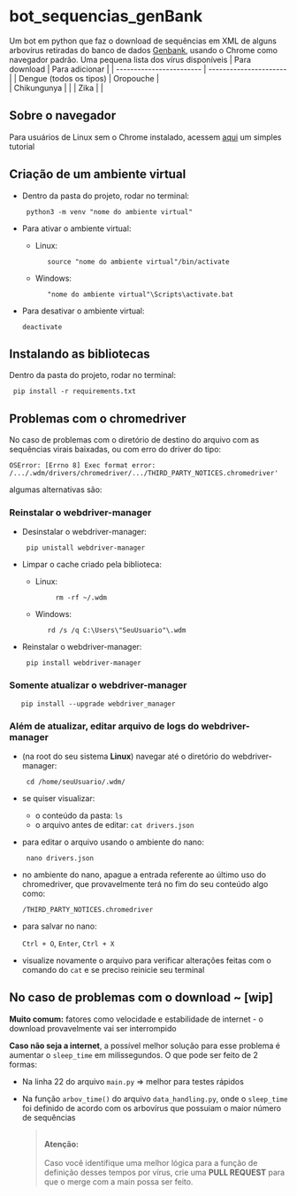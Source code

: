 # bot_sequencias_genBank
Um bot em python que faz o download de sequências em XML de alguns arbovírus retiradas do banco de dados [Genbank](https://www.ncbi.nlm.nih.gov/nucleotide/), usando o Chrome como navegador padrão. Uma pequena lista dos vírus disponíveis
|      Para download       |     Para adicionar     |
| ------------------------ | ---------------------- |
| Dengue (todos os tipos)  |       Oropouche        |    
|       Chikungunya        |                        |
|           Zika           |                        |


## Sobre o navegador
Para usuários de Linux sem o Chrome instalado, acessem [aqui](https://www.edivaldobrito.com.br/instalar-google-chrome-no-ubuntu/) um simples tutorial

## Criação de um ambiente virtual
 - Dentro da pasta do projeto, rodar no terminal:
    
        python3 -m venv "nome do ambiente virtual"

 - Para ativar o ambiente virtual:
   - Linux:

            source "nome do ambiente virtual"/bin/activate

   - Windows:
    
            "nome do ambiente virtual"\Scripts\activate.bat

 - Para desativar o ambiente virtual:

       deactivate

## Instalando as bibliotecas
Dentro da pasta do projeto, rodar no terminal:

     pip install -r requirements.txt

## Problemas com o chromedriver
No caso de problemas com o diretório de destino do arquivo com as sequências virais baixadas, ou com erro do driver do tipo: 

`OSError: [Errno 8] Exec format error: /.../.wdm/drivers/chromedriver/.../THIRD_PARTY_NOTICES.chromedriver'`


 algumas alternativas são:
 ### Reinstalar o webdriver-manager
- Desinstalar o webdriver-manager:

       pip unistall webdriver-manager

- Limpar o cache criado pela biblioteca:
   - Linux:

              rm -rf ~/.wdm

   - Windows:
    
            rd /s /q C:\Users\"SeuUsuario"\.wdm

- Reinstalar o webdriver-manager:

       pip install webdriver-manager

### Somente atualizar o webdriver-manager
       pip install --upgrade webdriver_manager

### Além de atualizar, editar arquivo de logs do webdriver-manager

- (na root do seu sistema <b>Linux</b>) navegar até o diretório do webdriver-manager:

       cd /home/seuUsuario/.wdm/

- se quiser visualizar:
  - o conteúdo da pasta: `ls`
  - o arquivo antes de editar: `cat drivers.json`


- para editar o arquivo usando o ambiente do nano:

       nano drivers.json

- no ambiente do nano, apague a entrada referente ao último uso do chromedriver, que provavelmente terá no fim do seu conteúdo algo como:

    `/THIRD_PARTY_NOTICES.chromedriver`

- para salvar no nano:
   
   `Ctrl + O`, `Enter`, `Ctrl + X`

- visualize novamente o arquivo para verificar alterações feitas com o comando do `cat` e se preciso reinicie seu terminal

## No caso de problemas com o download ~ [wip]

<b>Muito comum:</b> fatores como velocidade e estabilidade de internet - o download provavelmente vai ser interrompido

<b>Caso não seja a internet</b>, a possível melhor solução para esse problema é aumentar o `sleep_time`  em milissegundos. O que pode ser feito de 2 formas:
- Na linha 22 do arquivo `main.py` => melhor para testes rápidos

- Na função `arbov_time()` do arquivo `data_handling.py`, onde o `sleep_time` foi definido de acordo com os arbovírus que possuiam o maior número de sequências
       
  > <br>**Atenção:**<br><br>
   Caso você identifique uma melhor lógica para a função de definição desses tempos por vírus, crie uma **PULL REQUEST** para que o merge com a main possa ser feito.


